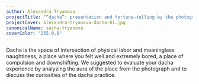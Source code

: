 ```yaml
---
author: Alexandra Tryanova
projectTitle: "“dacha”: presentation and fortune-telling by the photograph"
projectCover: alexandra-tryanova-dacha-01.jpg
canonicalName: sasha-tryanova
coverColor: "255,0,0"
---
```


Dacha is the space of intersection of physical labor and meaningless naughtiness, a place where you felt well and extremely bored, a place of сompulsion and downshifting. We suggested to evaluate your dacha experience by analyzing the aura of the place from the photograph and to discuss the curiosities of the dacha practice.
